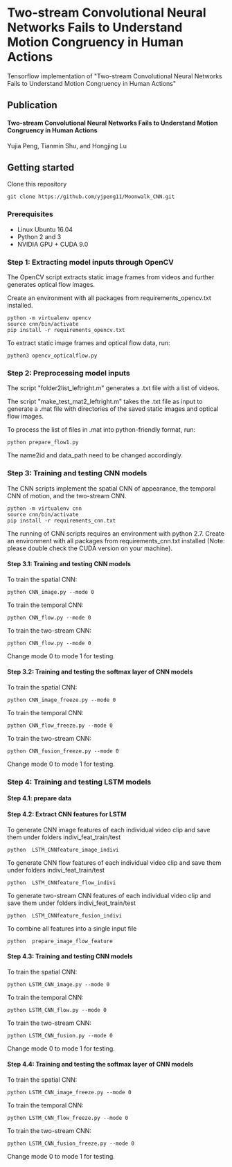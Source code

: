 # Two-stream Convolutional Neural Networks Fails to Understand Motion Congruency in Human Actions

Tensorflow implementation of "Two-stream Convolutional Neural Networks Fails to Understand Motion Congruency in Human Actions"

## Publication
#### Two-stream Convolutional Neural Networks Fails to Understand Motion Congruency in Human Actions
Yujia Peng, Tianmin Shu, and Hongjing Lu

## Getting started

Clone this repository 
```
git clone https://github.com/yjpeng11/Moonwalk_CNN.git
```

### Prerequisites
* Linux Ubuntu 16.04
* Python 2 and 3
* NVIDIA GPU + CUDA 9.0

### Step 1: Extracting model inputs through OpenCV

The OpenCV script extracts static image frames from videos and further generates optical flow images.

Create an environment with all packages from requirements_opencv.txt installed.
```
python -m virtualenv opencv
source cnn/bin/activate
pip install -r requirements_opencv.txt
```

To extract static image frames and optical flow data, run:
```
python3 opencv_opticalflow.py
```

### Step 2: Preprocessing model inputs

The script "folder2list_leftright.m" generates a .txt file with a list of videos.

The script "make_test_mat2_leftright.m" takes the .txt file as input to generate a .mat file with directories of the saved static images 
and optical flow images.

To process the list of files in .mat into python-friendly format, run:
```
python prepare_flow1.py
```
The name2id and data_path need to be changed accordingly.

### Step 3: Training and testing CNN models

The CNN scripts implement the spatial CNN of appearance, the temporal CNN of motion, and the two-stream CNN.
```
python -m virtualenv cnn
source cnn/bin/activate
pip install -r requirements_cnn.txt
```

The running of CNN scripts requires an environment with python 2.7. Create an environment with all packages from requirements_cnn.txt installed (Note: please double check the CUDA version on your machine).

#### Step 3.1: Training and testing CNN models

To train the spatial CNN:
```
python CNN_image.py --mode 0
```
To train the temporal CNN:
```
python CNN_flow.py --mode 0
```
To train the two-stream CNN:
```
python CNN_flow.py --mode 0
```

Change mode 0 to mode 1 for testing.

#### Step 3.2: Training and testing the softmax layer of CNN models
To train the spatial CNN:
```
python CNN_image_freeze.py --mode 0
```
To train the temporal CNN:
```
python CNN_flow_freeze.py --mode 0
```
To train the two-stream CNN:
```
python CNN_fusion_freeze.py --mode 0
```

Change mode 0 to mode 1 for testing.

### Step 4: Training and testing LSTM models

#### Step 4.1: prepare data

#### Step 4.2: Extract CNN features for LSTM
To generate CNN image features of each individual video clip and save them under folders indivi_feat_train/test
```
python  LSTM_CNNfeature_image_indivi
```
To generate CNN flow features of each individual video clip and save them under folders indivi_feat_train/test
```
python  LSTM_CNNfeature_flow_indivi
```
To generate two-stream CNN features of each individual video clip and save them under folders indivi_feat_train/test
```
python  LSTM_CNNfeature_fusion_indivi 
```
To combine all features into a single input file
```
python  prepare_image_flow_feature
```

#### Step 4.3: Training and testing CNN models

To train the spatial CNN:
```
python LSTM_CNN_image.py --mode 0
```
To train the temporal CNN:
```
python LSTM_CNN_flow.py --mode 0
```
To train the two-stream CNN:
```
python LSTM_CNN_fusion.py --mode 0
```

Change mode 0 to mode 1 for testing.

#### Step 4.4: Training and testing the softmax layer of CNN models
To train the spatial CNN:
```
python LSTM_CNN_image_freeze.py --mode 0
```
To train the temporal CNN:
```
python LSTM_CNN_flow_freeze.py --mode 0
```
To train the two-stream CNN:
```
python LSTM_CNN_fusion_freeze.py --mode 0
```

Change mode 0 to mode 1 for testing.
